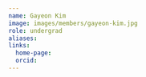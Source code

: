 ```yaml
---
name: Gayeon Kim
image: images/members/gayeon-kim.jpg
role: undergrad
aliases:
links:
  home-page: 
  orcid: 
---
```

